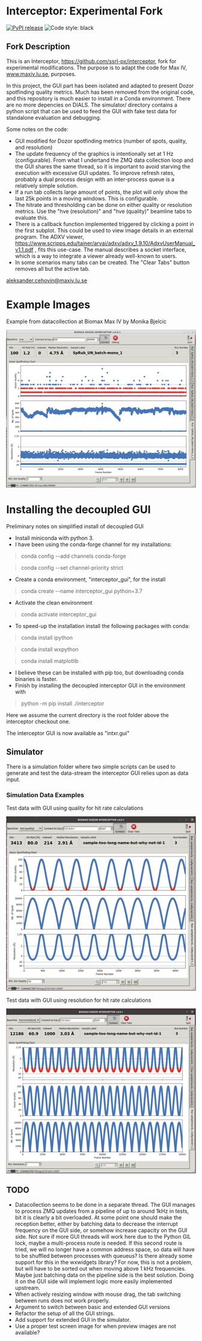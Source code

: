# Interceptor: Experimental Fork

[![PyPI release](https://img.shields.io/pypi/v/intxr.svg)](https://pypi.org/project/intxr/)
![Code style: black](https://img.shields.io/badge/code%20style-black-000000.svg)


## Fork Description

This is an Interceptor,  https://github.com/ssrl-px/interceptor,  fork for experimental modifications. The purpose is to adapt the code for Max IV,  www.maxiv.lu.se, purposes. 

In this project, the GUI part has been isolated and adapted to present Dozor spotfinding quality metrics. Much has been
removed from the original code, and this repository is much easier to install in a Conda environment. There are no more depencies on DIALS.
The simulator/ directory contains a python script that can be used to feed the GUI with fake test data for standalone evaluation and debugging. 

Some notes on the code:

- GUI modified for Dozor spotfinding metrics (number of spots, quality, and resolution)
- The update frequency of the graphics is intentionally set at 1 Hz (configurable). From what I undertand the ZMQ data collection loop and the GUI shares the same thread, so it is important to avoid starving the execution with excessive GUI updates. To improve refresh rates, probably a dual process design with an inter-process queue is a relatively simple solution. 
- If a run tab collects large amount of points, the plot will only show the last 25k points in a moving windows. This is configurable.
- The hitrate and thresholding can be done on either quality or resolution metrics. Use the "hve (resolution)" and "hve (quality)" beamline tabs to evaluate this.
- There is a callback function implemented triggered by clicking a point in the first subplot. This could be used to view image details in an external program. The ADXV viewer, https://www.scripps.edu/tainer/arvai/adxv/adxv_1.9.10/AdxvUserManual_v1.1.pdf , fits this use-case. The manual describes a socket interface, which is a way to integrate a viewer already well-known to users.
- In some scenarios many tabs can be created. The "Clear Tabs" button removes all but the active tab.

aleksander.cehovin@maxiv.lu.se

# Example Images

Example from datacollection at Biomax Max IV by Monika Bjelcic

![Example of real datacollection](doc/images/fig_1.png)



# Installing the decoupled GUI

Preliminary notes on simplified install of decoupled GUI

- Install miniconda with python 3.
- I have been using the conda-forge channel for my installations:
> conda config --add channels conda-forge

> conda config --set channel-priority strict

- Create a conda environment, "interceptor_gui", for the install
> conda create --name interceptor_gui python=3.7
- Activate the clean environment
> conda activate interceptor_gui
- To speed-up the installation install the following packages with conda:
> conda install ipython

> conda install wxpython

> conda install matplotlib

- I believe these can be installed with pip too, but downloading conda binaries is faster.
- Finish by installing the decoupled interceptor GUI in the environment with

> python -m pip install ./interceptor

Here we assume the current directory is the root folder above the interceptor checkout one.

The interceptor GUI is now available as "intxr.gui"


## Simulator

There is a simulation folder where two simple scripts can be used to generate and test the data-stream the interceptor GUI relies upon as data input.

### Simulation Data Examples

Test data with GUI using quality for hit rate calculations

![Simulation with quality threshold](doc/images/test_gui_quality.png)


Test data with GUI using resolution for hit rate calculations

![Simulation with resolutin threshold](doc/images/test_gui_resolution.png)


## TODO

- Datacollection seems to be done in a separate thread. The GUI manages to process 
  ZMQ updates from a pipeline of up to around 1kHz in tests, bit it is clearly a bit overloaded. 
  At some point one should make the reception better, either by batching data to decrease
  the interrupt frequency on the GUI side, or somehow increase capacity on the GUI side. 
  Not sure if more GUI threads will work here due to the Python GIL lock, maybe a multi-process
  route is needed. If this second route is tried, we will no longer have a common address
  space, so data will have to be shuffled between processes with queueus? Is there already
  some support for this in the wxwidgets library? For now, this is not a problem, but
  will have to be sorted out when moving above 1 kHz frequencies. Maybe just batching data
  on the pipeline side is the best solution. Doing it on the GUI side will implement logic
  more easily implemented upstream. 
- When actively resizing window with mouse drag, the tab switching between runs does not work properly.
- Argument to switch between basic and extended GUI versions
- Refactor the setup of all the GUI strings.
- Add support for extended GUI in the simulator.
- Use a proper test screen image for when preview images are not available?
